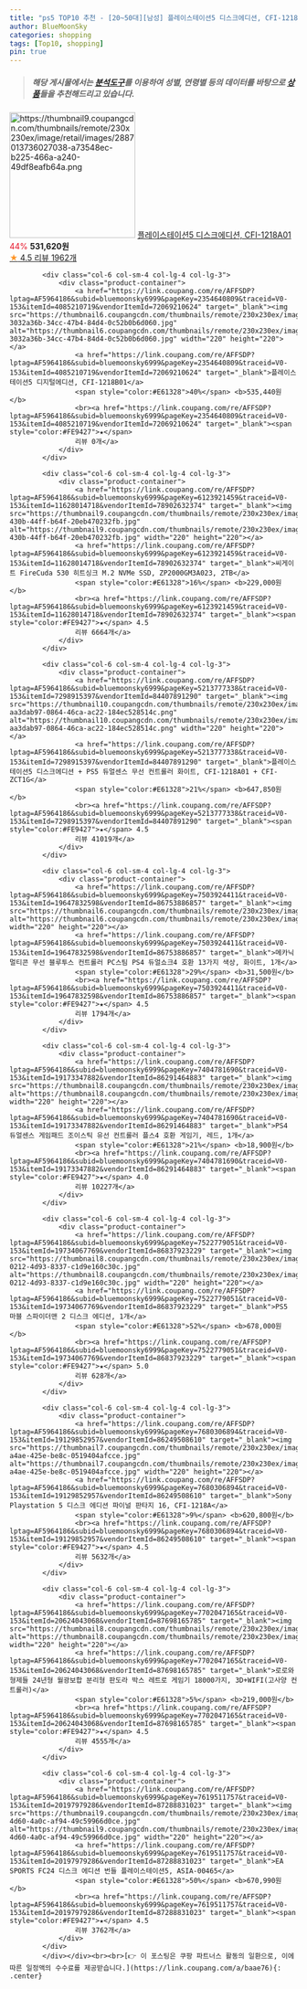 ```yaml
---
title: "ps5 TOP10 추천 - [20~50대][남성] 플레이스테이션5 디스크에디션, CFI-1218A01"
author: BlueMoonSky
categories: shopping
tags: [Top10, shopping]
pin: true
---
```


> ##### 해당 게시물에서는 [**분석도구**](https://itemscout.io/)를 이용하여 **성별**, **연령별** 등의 데이터를 바탕으로 [**상품**](https://link.coupang.com/a/baae76)들을 추천해드리고 있습니다.
<div class="container"><div class="row">
            <div class="col-6 col-sm-4 col-lg-4 col-lg-3">
                <div class="product-container">
                    <a href="https://link.coupang.com/re/AFFSDP?lptag=AF5964186&subid=bluemoonsky6999&pageKey=7180617224&traceid=V0-153&itemId=18109511374&vendorItemId=72069210554" target="_blank"><img src="https://thumbnail9.coupangcdn.com/thumbnails/remote/230x230ex/image/retail/images/2887013736027038-a73548ec-b225-466a-a240-49df8eafb64a.png" alt="https://thumbnail9.coupangcdn.com/thumbnails/remote/230x230ex/image/retail/images/2887013736027038-a73548ec-b225-466a-a240-49df8eafb64a.png" width="220" height="220"></a>
                    <a href="https://link.coupang.com/re/AFFSDP?lptag=AF5964186&subid=bluemoonsky6999&pageKey=7180617224&traceid=V0-153&itemId=18109511374&vendorItemId=72069210554" target="_blank">플레이스테이션5 디스크에디션, CFI-1218A01</a>
                    <span style="color:#E61328">44%</span> <b>531,620원</b>
                    <br><a href="https://link.coupang.com/re/AFFSDP?lptag=AF5964186&subid=bluemoonsky6999&pageKey=7180617224&traceid=V0-153&itemId=18109511374&vendorItemId=72069210554" target="_blank"><span style="color:#FE9427">★</span> 4.5
                    리뷰 1962개</a>
                </div>
            </div>
            
            <div class="col-6 col-sm-4 col-lg-4 col-lg-3">
                <div class="product-container">
                    <a href="https://link.coupang.com/re/AFFSDP?lptag=AF5964186&subid=bluemoonsky6999&pageKey=2354640809&traceid=V0-153&itemId=4085210719&vendorItemId=72069210624" target="_blank"><img src="https://thumbnail6.coupangcdn.com/thumbnails/remote/230x230ex/image/retail/images/1076252915062354-3032a36b-34cc-47b4-84d4-0c52b0b6d060.jpg" alt="https://thumbnail6.coupangcdn.com/thumbnails/remote/230x230ex/image/retail/images/1076252915062354-3032a36b-34cc-47b4-84d4-0c52b0b6d060.jpg" width="220" height="220"></a>
                    <a href="https://link.coupang.com/re/AFFSDP?lptag=AF5964186&subid=bluemoonsky6999&pageKey=2354640809&traceid=V0-153&itemId=4085210719&vendorItemId=72069210624" target="_blank">플레이스테이션5 디지털에디션, CFI-1218B01</a>
                    <span style="color:#E61328">40%</span> <b>535,440원</b>
                    <br><a href="https://link.coupang.com/re/AFFSDP?lptag=AF5964186&subid=bluemoonsky6999&pageKey=2354640809&traceid=V0-153&itemId=4085210719&vendorItemId=72069210624" target="_blank"><span style="color:#FE9427">★</span> 
                    리뷰 0개</a>
                </div>
            </div>
            
            <div class="col-6 col-sm-4 col-lg-4 col-lg-3">
                <div class="product-container">
                    <a href="https://link.coupang.com/re/AFFSDP?lptag=AF5964186&subid=bluemoonsky6999&pageKey=6123921459&traceid=V0-153&itemId=11628014718&vendorItemId=78902632374" target="_blank"><img src="https://thumbnail9.coupangcdn.com/thumbnails/remote/230x230ex/image/retail/images/2021/10/14/12/9/7dd4bcfc-430b-44ff-b64f-20eb470232fb.jpg" alt="https://thumbnail9.coupangcdn.com/thumbnails/remote/230x230ex/image/retail/images/2021/10/14/12/9/7dd4bcfc-430b-44ff-b64f-20eb470232fb.jpg" width="220" height="220"></a>
                    <a href="https://link.coupang.com/re/AFFSDP?lptag=AF5964186&subid=bluemoonsky6999&pageKey=6123921459&traceid=V0-153&itemId=11628014718&vendorItemId=78902632374" target="_blank">씨게이트 FireCuda 530 히트싱크 M.2 NVMe SSD, ZP2000GM3A023, 2TB</a>
                    <span style="color:#E61328">16%</span> <b>229,000원</b>
                    <br><a href="https://link.coupang.com/re/AFFSDP?lptag=AF5964186&subid=bluemoonsky6999&pageKey=6123921459&traceid=V0-153&itemId=11628014718&vendorItemId=78902632374" target="_blank"><span style="color:#FE9427">★</span> 4.5
                    리뷰 6664개</a>
                </div>
            </div>
            
            <div class="col-6 col-sm-4 col-lg-4 col-lg-3">
                <div class="product-container">
                    <a href="https://link.coupang.com/re/AFFSDP?lptag=AF5964186&subid=bluemoonsky6999&pageKey=5213777338&traceid=V0-153&itemId=7298915397&vendorItemId=84407891290" target="_blank"><img src="https://thumbnail10.coupangcdn.com/thumbnails/remote/230x230ex/image/retail/images/5480347656547674-aa3dab97-0864-46ca-ac22-184ec528514c.png" alt="https://thumbnail10.coupangcdn.com/thumbnails/remote/230x230ex/image/retail/images/5480347656547674-aa3dab97-0864-46ca-ac22-184ec528514c.png" width="220" height="220"></a>
                    <a href="https://link.coupang.com/re/AFFSDP?lptag=AF5964186&subid=bluemoonsky6999&pageKey=5213777338&traceid=V0-153&itemId=7298915397&vendorItemId=84407891290" target="_blank">플레이스테이션5 디스크에디션 + PS5 듀얼센스 무선 컨트롤러 화이트, CFI-1218A01 + CFI-ZCT1G</a>
                    <span style="color:#E61328">21%</span> <b>647,850원</b>
                    <br><a href="https://link.coupang.com/re/AFFSDP?lptag=AF5964186&subid=bluemoonsky6999&pageKey=5213777338&traceid=V0-153&itemId=7298915397&vendorItemId=84407891290" target="_blank"><span style="color:#FE9427">★</span> 4.5
                    리뷰 41019개</a>
                </div>
            </div>
            
            <div class="col-6 col-sm-4 col-lg-4 col-lg-3">
                <div class="product-container">
                    <a href="https://link.coupang.com/re/AFFSDP?lptag=AF5964186&subid=bluemoonsky6999&pageKey=7503924411&traceid=V0-153&itemId=19647832598&vendorItemId=86753886857" target="_blank"><img src="https://thumbnail6.coupangcdn.com/thumbnails/remote/230x230ex/image/vendor_inventory/4cb4/46029911c28141bb6fcd38a594e86fb1c474c3d45d104c6720f84e84b013.jpg" alt="https://thumbnail6.coupangcdn.com/thumbnails/remote/230x230ex/image/vendor_inventory/4cb4/46029911c28141bb6fcd38a594e86fb1c474c3d45d104c6720f84e84b013.jpg" width="220" height="220"></a>
                    <a href="https://link.coupang.com/re/AFFSDP?lptag=AF5964186&subid=bluemoonsky6999&pageKey=7503924411&traceid=V0-153&itemId=19647832598&vendorItemId=86753886857" target="_blank">메카닉 멀티콘 무선 블루투스 컨트롤러 PC스팀 PS4 듀얼쇼크4 호환 13가지 색상, 화이트, 1개</a>
                    <span style="color:#E61328">29%</span> <b>31,500원</b>
                    <br><a href="https://link.coupang.com/re/AFFSDP?lptag=AF5964186&subid=bluemoonsky6999&pageKey=7503924411&traceid=V0-153&itemId=19647832598&vendorItemId=86753886857" target="_blank"><span style="color:#FE9427">★</span> 4.5
                    리뷰 1794개</a>
                </div>
            </div>
            
            <div class="col-6 col-sm-4 col-lg-4 col-lg-3">
                <div class="product-container">
                    <a href="https://link.coupang.com/re/AFFSDP?lptag=AF5964186&subid=bluemoonsky6999&pageKey=7404781690&traceid=V0-153&itemId=19173347882&vendorItemId=86291464883" target="_blank"><img src="https://thumbnail8.coupangcdn.com/thumbnails/remote/230x230ex/image/vendor_inventory/27b3/c1468b624d63160e126ae9bab730c7fee1ac4f78d9f80892fab182e92805.jpg" alt="https://thumbnail8.coupangcdn.com/thumbnails/remote/230x230ex/image/vendor_inventory/27b3/c1468b624d63160e126ae9bab730c7fee1ac4f78d9f80892fab182e92805.jpg" width="220" height="220"></a>
                    <a href="https://link.coupang.com/re/AFFSDP?lptag=AF5964186&subid=bluemoonsky6999&pageKey=7404781690&traceid=V0-153&itemId=19173347882&vendorItemId=86291464883" target="_blank">PS4 듀얼센스 게임패드 조이스틱 유선 컨트롤러 플스4 호환 게임기, 레드, 1개</a>
                    <span style="color:#E61328">21%</span> <b>18,900원</b>
                    <br><a href="https://link.coupang.com/re/AFFSDP?lptag=AF5964186&subid=bluemoonsky6999&pageKey=7404781690&traceid=V0-153&itemId=19173347882&vendorItemId=86291464883" target="_blank"><span style="color:#FE9427">★</span> 4.0
                    리뷰 10227개</a>
                </div>
            </div>
            
            <div class="col-6 col-sm-4 col-lg-4 col-lg-3">
                <div class="product-container">
                    <a href="https://link.coupang.com/re/AFFSDP?lptag=AF5964186&subid=bluemoonsky6999&pageKey=7522779051&traceid=V0-153&itemId=19734067769&vendorItemId=86837923229" target="_blank"><img src="https://thumbnail8.coupangcdn.com/thumbnails/remote/230x230ex/image/retail/images/2023/08/09/10/5/16883c9f-0212-4d93-8337-c1d9e160c30c.jpg" alt="https://thumbnail8.coupangcdn.com/thumbnails/remote/230x230ex/image/retail/images/2023/08/09/10/5/16883c9f-0212-4d93-8337-c1d9e160c30c.jpg" width="220" height="220"></a>
                    <a href="https://link.coupang.com/re/AFFSDP?lptag=AF5964186&subid=bluemoonsky6999&pageKey=7522779051&traceid=V0-153&itemId=19734067769&vendorItemId=86837923229" target="_blank">PS5 마블 스파이더맨 2 디스크 에디션, 1개</a>
                    <span style="color:#E61328">52%</span> <b>678,000원</b>
                    <br><a href="https://link.coupang.com/re/AFFSDP?lptag=AF5964186&subid=bluemoonsky6999&pageKey=7522779051&traceid=V0-153&itemId=19734067769&vendorItemId=86837923229" target="_blank"><span style="color:#FE9427">★</span> 5.0
                    리뷰 628개</a>
                </div>
            </div>
            
            <div class="col-6 col-sm-4 col-lg-4 col-lg-3">
                <div class="product-container">
                    <a href="https://link.coupang.com/re/AFFSDP?lptag=AF5964186&subid=bluemoonsky6999&pageKey=7680306894&traceid=V0-153&itemId=19129852957&vendorItemId=86249508610" target="_blank"><img src="https://thumbnail7.coupangcdn.com/thumbnails/remote/230x230ex/image/retail/images/2023/06/12/9/2/f058193c-a4ae-425e-be8c-0519404afcce.jpg" alt="https://thumbnail7.coupangcdn.com/thumbnails/remote/230x230ex/image/retail/images/2023/06/12/9/2/f058193c-a4ae-425e-be8c-0519404afcce.jpg" width="220" height="220"></a>
                    <a href="https://link.coupang.com/re/AFFSDP?lptag=AF5964186&subid=bluemoonsky6999&pageKey=7680306894&traceid=V0-153&itemId=19129852957&vendorItemId=86249508610" target="_blank">Sony Playstation 5 디스크 에디션 파이널 판타지 16, CFI-1218A</a>
                    <span style="color:#E61328">9%</span> <b>620,800원</b>
                    <br><a href="https://link.coupang.com/re/AFFSDP?lptag=AF5964186&subid=bluemoonsky6999&pageKey=7680306894&traceid=V0-153&itemId=19129852957&vendorItemId=86249508610" target="_blank"><span style="color:#FE9427">★</span> 4.5
                    리뷰 5632개</a>
                </div>
            </div>
            
            <div class="col-6 col-sm-4 col-lg-4 col-lg-3">
                <div class="product-container">
                    <a href="https://link.coupang.com/re/AFFSDP?lptag=AF5964186&subid=bluemoonsky6999&pageKey=7702047165&traceid=V0-153&itemId=20624043068&vendorItemId=87698165785" target="_blank"><img src="https://thumbnail8.coupangcdn.com/thumbnails/remote/230x230ex/image/vendor_inventory/6bf2/b047a943d50e4449a1bd2c4e8f32666dd2dc0d281fd8a5b21bc018548585.jpg" alt="https://thumbnail8.coupangcdn.com/thumbnails/remote/230x230ex/image/vendor_inventory/6bf2/b047a943d50e4449a1bd2c4e8f32666dd2dc0d281fd8a5b21bc018548585.jpg" width="220" height="220"></a>
                    <a href="https://link.coupang.com/re/AFFSDP?lptag=AF5964186&subid=bluemoonsky6999&pageKey=7702047165&traceid=V0-153&itemId=20624043068&vendorItemId=87698165785" target="_blank">로로와형제들 24년형 월광보합 분리형 판도라 박스 레트로 게임기 18000가지, 3D+WIFI(고사양 컨트롤러)</a>
                    <span style="color:#E61328">5%</span> <b>219,000원</b>
                    <br><a href="https://link.coupang.com/re/AFFSDP?lptag=AF5964186&subid=bluemoonsky6999&pageKey=7702047165&traceid=V0-153&itemId=20624043068&vendorItemId=87698165785" target="_blank"><span style="color:#FE9427">★</span> 4.5
                    리뷰 4555개</a>
                </div>
            </div>
            
            <div class="col-6 col-sm-4 col-lg-4 col-lg-3">
                <div class="product-container">
                    <a href="https://link.coupang.com/re/AFFSDP?lptag=AF5964186&subid=bluemoonsky6999&pageKey=7619511757&traceid=V0-153&itemId=20197979286&vendorItemId=87288831023" target="_blank"><img src="https://thumbnail9.coupangcdn.com/thumbnails/remote/230x230ex/image/retail/images/2023/09/25/14/6/216f5c68-4d60-4a0c-af94-49c59966d0ce.jpg" alt="https://thumbnail9.coupangcdn.com/thumbnails/remote/230x230ex/image/retail/images/2023/09/25/14/6/216f5c68-4d60-4a0c-af94-49c59966d0ce.jpg" width="220" height="220"></a>
                    <a href="https://link.coupang.com/re/AFFSDP?lptag=AF5964186&subid=bluemoonsky6999&pageKey=7619511757&traceid=V0-153&itemId=20197979286&vendorItemId=87288831023" target="_blank">EA SPORTS FC24 디스크 에디션 번들 플레이스테이션5, ASIA-00465</a>
                    <span style="color:#E61328">50%</span> <b>670,990원</b>
                    <br><a href="https://link.coupang.com/re/AFFSDP?lptag=AF5964186&subid=bluemoonsky6999&pageKey=7619511757&traceid=V0-153&itemId=20197979286&vendorItemId=87288831023" target="_blank"><span style="color:#FE9427">★</span> 4.5
                    리뷰 3762개</a>
                </div>
            </div>
            </div></div><br><br>[👉 이 포스팅은 쿠팡 파트너스 활동의 일환으로, 이에 따른 일정액의 수수료를 제공받습니다.](https://link.coupang.com/a/baae76){: .center}